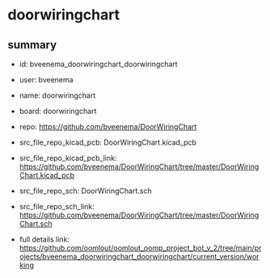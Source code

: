 # doorwiringchart
 
## summary 
* id: bveenema_doorwiringchart_doorwiringchart
* user: bveenema
* name: doorwiringchart
* board: doorwiringchart
* repo: https://github.com/bveenema/DoorWiringChart
* src_file_repo_kicad_pcb: DoorWiringChart.kicad_pcb
* src_file_repo_kicad_pcb_link: https://github.com/bveenema/DoorWiringChart/tree/master/DoorWiringChart.kicad_pcb


* src_file_repo_sch: DoorWiringChart.sch
* src_file_repo_sch_link: https://github.com/bveenema/DoorWiringChart/tree/master/DoorWiringChart.sch
* full details link: https://github.com/oomlout/oomlout_oomp_project_bot_v_2/tree/main/projects/bveenema_doorwiringchart_doorwiringchart/current_version/working  







